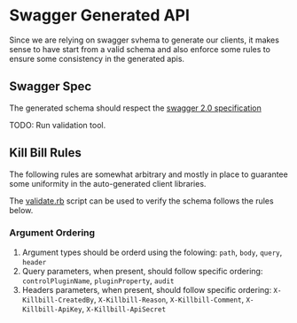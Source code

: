 # Swagger Generated API

Since we are relying on swagger svhema to generate our clients, it makes sense to have start from a valid schema and
also enforce some rules to ensure some consistency in the generated apis.

## Swagger Spec

The generated schema should respect the [swagger 2.0 specification](https://github.com/OAI/OpenAPI-Specification/blob/master/versions/2.0.md)

TODO: Run validation tool.

## Kill Bill Rules

The following rules are somewhat arbitrary and mostly in place to guarantee some uniformity in the auto-generated client libraries.

The [validate.rb](https://github.com/killbill/killbill-swagger-coden/blob/master/validate.rb) script can be used to verify the schema follows the rules below.

### Argument Ordering

1. Argument types should be orderd using the folowing: `path`, `body`, `query`, `header`
2. Query parameters, when present, should follow specific ordering: `controlPluginName`, `pluginProperty`, `audit`
3. Headers parameters, when present, should follow specific ordering: `X-Killbill-CreatedBy`, `X-Killbill-Reason`, `X-Killbill-Comment`, `X-Killbill-ApiKey`, `X-Killbill-ApiSecret`




